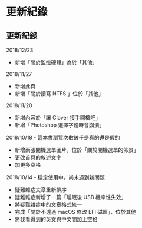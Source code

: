 # 更新紀錄

## 更新紀錄

2018/12/23  
- 新增「關於監控硬體」為於「其他」

2018/11/27  
- 新增此頁  
- 新增「關於讀寫 NTFS 」位於「其他」

2018/11/20   
- 新增內容於「讓 Clover 接手開機吧」  
- 新增「Photoshop 選擇字體時會崩潰」

2018/10/18 - 這本書瀏覽次數破千是真的還是假的  
- 新增兩張開機選單圖片，位於「關於開機選單的佈景」  
- 更改首頁的敘述文字  
- 加更多空格

2018/10/14 - 穩定使用中，尚未遇到新問題  
-  疑難雜症文章重新排序  
-  疑難雜症新增了一篇「睡眠後 USB 機率性失效」  
-  將疑難雜症中的文章格式統一  
-  完成「關於不透過 macOS 修改 EFI 磁區」，位於其他  
-  將我看得到的英文與中文間加上空格


